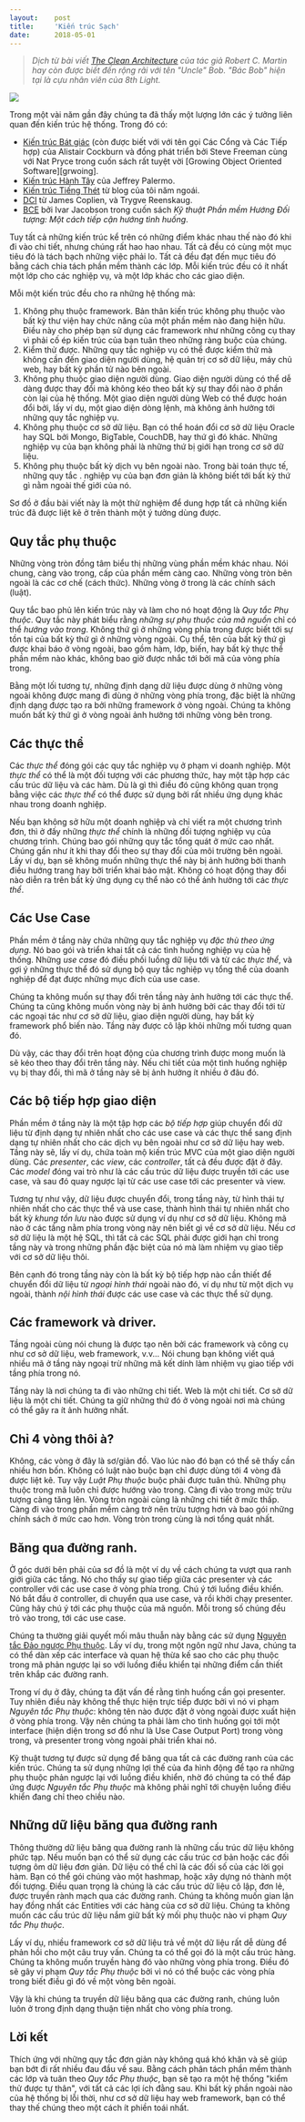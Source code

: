 ```yaml
---
layout:    post
title:     'Kiến trúc Sạch'
date:      2018-05-01
---
```


> *Dịch từ bài viết [The Clean Architecture][source] của tác giả Robert C. Martin hay còn 
được biết đến rộng rãi với tên "Uncle" Bob. "Bác Bob" hiện tại là cựu nhân viên của 8th 
Light.*

![](/resource/posts/2018-05-01-the-clean-architecture/1.jpg)

Trong một vài năm gần đây chúng ta đã thấy một lượng lớn các ý tưởng liên quan đến kiến
trúc hệ thống. Trong đó có:

* [Kiến trúc Bát giác][hexagon] (còn được biết với với tên gọi Các Cổng và Các Tiếp hợp)
của Alistair Cockburn và đồng phát triển bởi Steve Freeman cùng với Nat Pryce trong cuốn 
sách rất tuyệt vời [Growing Object Oriented Software][grwoing].
* [Kiến trúc Hành Tây][onion] của Jeffrey Palermo. 
* [Kiến trúc Tiếng Thét][screaming] từ blog của tôi năm ngoái. 
* [DCI][dci] từ James Coplien, và Trygve Reenskaug.
* [BCE][bce] bởi Ivar Jacobson trong cuốn sách *Kỹ thuật Phần mềm Hướng Đối tượng: Một
cách tiếp cận hướng tình huống*.

Tuy tất cả những kiến trúc kể trên có những điểm khác nhau thế nào đó khi đi vào chi tiết,
nhưng chúng rất hao hao nhau. Tất cả đều có cùng một mục tiêu đó là tách bạch những việc
phải lo. Tất cả đều đạt đến mục tiêu đó bằng cách chia tách phần mềm thành các lớp. Mỗi
kiến trúc đều có ít nhất một lớp cho các nghiệp vụ, và một lớp khác cho các giao diện.

Mỗi một kiến trúc đều cho ra những hệ thống mà:

1. Không phụ thuộc framework. Bản thân kiến trúc không phụ thuộc vào bất kỳ thư viện hay
chức năng của một phần mềm nào đang hiện hữu. Điều này cho phép bạn sử dụng các framework
như những công cụ thay vì phải cố ép kiến trúc của bạn tuân theo những ràng buộc của
chúng.
2. Kiểm thử được. Những quy tắc nghiệp vụ có thể được kiểm thử mà không cần đến giao diện
người dùng, hệ quản trị cơ sở dữ liệu, máy chủ web, hay bất kỳ phần tử nào bên ngoài.
3. Không phụ thuộc giao diện người dùng. Giao diện người dùng có thể dễ dàng được thay đổi
mà không kéo theo bất kỳ sự thay đổi nào ở phần còn lại của hệ thống. Một giao diện người
dùng Web có thể được hoán đổi bởi, lấy ví dụ, một giao diện dòng lệnh, mà không ảnh hưởng
tới những quy tắc nghiệp vụ.
4. Không phụ thuộc cơ sở dữ liệu. Bạn có thể hoán đổi cơ sở dữ liệu Oracle hay SQL bởi
Mongo, BigTable, CouchDB, hay thứ gì đó khác. Những nghiệp vụ của bạn không phải là những
thứ bị giới hạn trong cơ sở dữ liệu.
5. Không phụ thuộc bất kỳ dịch vụ bên ngoài nào. Trong bài toán thực tế, những quy tắc
. nghiệp vụ của bạn đơn giản là không biết tới bất kỳ thứ gì nằm ngoài thế giới của nó.

Sơ đồ ở đầu bài viết này là một thử nghiệm để dung hợp tất cả những kiến trúc đã được liệt
kê ở trên thành một ý tưởng dùng được.

Quy tắc phụ thuộc
---

Những vòng tròn đồng  tâm biểu thị những vùng phần mềm khác nhau. Nói chung, càng vào
trong, cấp của phần mềm càng cao. Những vòng tròn bên ngoài là các cơ chế (cách thức).
Những vòng ở trong là các chính sách (luật).

Quy tắc bao phủ lên kiến trúc này và làm cho nó hoạt động là _Quy tắc Phụ thuộc_. Quy tắc
này phát biểu rằng _những sự phụ thuộc của mã nguồn_ chỉ có thể _hướng vào trong_. Không
thứ gì ở những vòng phía trong được biết tới sự tồn tại của bất kỳ thứ gì ở những vòng
ngoài. Cụ thể, tên của bất kỳ thứ gì được khai báo ở vòng ngoài, bao gồm hàm, lớp, biến,
hay bất kỳ thực thể phần mềm nào khác, không bao giờ được nhắc tới bởi mã của vòng phía
trong.

Bằng một lối tương tự, những định dạng dữ liệu được dùng ở những vòng ngoài không được
mang đi dùng ở những vòng phía trong, đặc biệt là những định dạng được tạo ra bởi những
framework ở vòng ngoài. Chúng ta không muốn bất kỳ thứ gì ở vòng ngoài ảnh hưởng tới những
vòng bên trong.

Các thực thể
---

Các _thực thể_ đóng gói các quy tắc nghiệp vụ ở phạm vi doanh nghiệp. Một _thực thể_ có
thể là một đối tượng với các phương thức, hay một tập hợp các cấu trúc dữ liệu và các hàm.
Dù là gì thì điều đó cũng không quan trọng bằng việc các _thực thể_ có thể được sử dụng
bởi rất nhiều ứng dụng khác nhau trong doanh nghiệp.

Nếu bạn không sở hữu một doanh nghiệp và chỉ viết ra một chương trình đơn, thì ở đấy những
_thực thể_ chính là những đối tượng nghiệp vụ của chương trình. Chúng bao gói những quy tắc
tổng quát ở mức cao nhất. Chúng gần như ít khi thay đổi theo sự thay đổi của môi trường
bên ngoài. Lấy ví dụ, bạn sẽ không muốn những thực thể này bị ảnh hưởng bởi thanh điều
hướng trang hay bởi triển khai bảo mật. Không có hoạt động thay đổi nào diễn ra trên bất
kỳ ứng dụng cụ thể nào có thể ảnh hưởng tới các _thực thể_.

Các Use Case
---

Phần mềm ở tầng này chứa những quy tắc nghiệp vụ _đặc thù theo ứng dụng_. Nó bao gói và
triển khai tất cả các tình huống nghiệp vụ của hệ thống. Những _use case_ đó điều phối
luồng dữ liệu tới và từ các _thực thể_, và gợi ý những thực thể đó sử dụng bộ quy tắc
nghiệp vụ tổng thể của doanh nghiệp để đạt được những mục đích của use case.

Chúng ta không muốn sự thay đổi trên tầng này ảnh hưởng tới các thực thể. Chúng ta cũng
không muốn vòng này bị ảnh hưởng bởi các thay đổi tới từ các ngoại tác như cơ sở dữ liệu,
giao diện người dùng, hay bất kỳ framework phổ biến nào. Tầng này được cô lập khỏi những
mối tương quan đó.

Dù vậy, các thay đổi trên hoạt động của chương trình được mong muốn là sẽ kéo theo thay
đổi trên tầng này. Nếu chi tiết của một tình huống nghiệp vụ bị thay đổi, thì mã ở tầng
này sẽ bị ảnh hưởng ít nhiều ở đâu đó.

Các bộ tiếp hợp giao diện
---

Phần mềm ở tầng này là một tập hợp các _bộ tiếp hợp_ giúp chuyển đổi dữ liệu từ định dạng
tự nhiên nhất cho các use case và các thực thể sang định dạng tự nhiên nhất cho các dịch
vụ bên ngoài như cơ sở dữ liệu hay web. Tầng này sẽ, lấy ví dụ, chứa toàn mộ kiến trúc MVC
của một giao diện người dùng. Các _presenter_, các _view_, các _controller_, tất cả đều
được đặt ở đây. Các _model_ đóng vai trò như là các cấu trúc dữ liệu được truyền tới các
use case, và sau đó quay ngược lại từ các use case tới các presenter và view.

Tương tự như vậy, dữ liệu được chuyển đổi, trong tầng này, từ hình thái tự nhiên nhất cho
các thực thể và use case, thành hình thái tự nhiên nhất cho bất kỳ _khung tồn lưu_ nào
được sử dụng ví dụ như cơ sở dữ liệu. Không mã nào ở các tầng nằm phía trong vòng này nên
biết gì về cơ sở dữ liệu. Nếu cơ sở dữ liệu là một hệ SQL, thì tất cả các SQL phải được
giới hạn chỉ trong tầng này và trong những phần đặc biệt của nó mà làm nhiệm vụ giao tiếp
với cơ sở dữ liệu thôi.

Bên cạnh đó trong tầng này còn là bất kỳ bộ tiếp hợp nào cần thiết để chuyển đổi dữ liệu
từ _ngoại hình thái_ ngoài nào đó, ví dụ như từ một dịch vụ ngoài, thành _nội hình thái_
được các use case và các thực thể sử dụng.

Các framework và driver.
---

Tầng ngoài cùng nói chung là được tạo nên bởi các framework và công cụ như cơ sở dữ liệu,
web framework, v.v... Nói chung bạn không viết quá nhiều mã ở tầng này ngoại trừ những mã
kết dính làm nhiệm vụ giao tiếp với tầng phía trong nó.

Tầng này là nơi chúng ta đi vào những chi tiết. Web là một chi tiết. Cơ sở dữ liệu là một
chi tiết. Chúng ta giữ những thứ đó ở vòng ngoài nơi mà chúng có thể gây ra ít ảnh hưởng
nhất.

Chỉ 4 vòng thôi à?
---

Không, các vòng ở đây là sơ/giản đồ. Vào lúc nào đó bạn có thể sẽ thấy cần nhiều hơn bốn.
Không có luật nào buộc bạn chỉ được dùng tới 4 vòng đã được liệt kê. Tuy vậy _Luật Phụ
thuộc_ buộc phải được tuân thủ. Những phụ thuộc trong mã luôn chỉ được hướng vào trong.
Càng đi vào trong mức trừu tượng càng tăng lên. Vòng tròn ngoài cùng là những chi tiết ở
mức thấp. Càng đi vào trong phần mềm càng trở nên trừu tượng hơn và bao gói những chính
sách ở mức cao hơn. Vòng tròn trong cùng là nơi tổng quát nhất.

Băng qua đường ranh.
---

Ở góc dưới bên phải của sơ đồ là một ví dụ về cách chúng ta vượt qua ranh giới giữa các
tầng. Nó cho thấy sự giao tiếp giữa các presenter và các controller với các use case ở
vòng phía trong. Chú ý tới luồng điều khiển. Nó bắt đầu ở controller, di chuyển qua use
case, và rồi khởi chạy presenter. Cũng hãy chú ý tới các phụ thuộc của mã nguồn. Mỗi trong
số chúng đều trỏ vào trong, tới các use case.

Chúng ta thường giải quyết mối mâu thuẫn này bằng các sử dụng [Nguyên tắc Đảo ngược Phụ
thuộc][di]. Lấy ví dụ, trong một ngôn ngữ như Java, chúng ta có thể dàn xếp các interface
và quan hệ thừa kế sao cho các phụ thuộc trong mã phản ngược lại so với luồng điều khiển
tại những điểm cần thiết trên khắp các đường ranh.

Trong ví dụ ở đây, chúng ta đặt vấn đề rằng tình huống cần gọi presenter. Tuy nhiên điều
này không thể thực hiện trực tiếp được bởi vì nó vi phạm _Nguyên tắc Phụ thuộc_: không tên
nào được đặt ở vòng ngoài được xuất hiện ở vòng phía trong. Vậy nên chúng ta phải làm cho
tình huống gọi tới một interface (hiện diện trong sơ đồ như là Use Case Output Port) trong
vòng trong, và presenter trong vòng ngoài phải triển khai nó.

Kỹ thuật tương tự được sử dụng để băng qua tất cả các đường ranh của các kiến trúc. Chúng
ta sử dụng những lợi thế của đa hình động để tạo ra những phụ thuộc phản ngược lại với
luồng điều khiển, nhờ đó chúng ta có thể đáp ứng được _Nguyên tắc Phụ thuộc_ mà không phải
nghĩ tới chuyện luồng điều khiển đang chỉ theo chiều nào.

Những dữ liệu băng qua đường ranh
---

Thông thường dữ liệu băng qua đường ranh là những cấu trúc dữ liệu không phức tạp. Nếu
muốn bạn có thể sử dụng các cấu trúc cơ bản hoặc các đối tượng ôm dữ liệu đơn giản. Dữ
liệu có thể chỉ là các đối số của các lời gọi hàm. Bạn có thể gói chúng vào một hashmap,
hoặc xây dựng nó thành một đối tượng. Điều quan trọng là chúng là các cấu trúc dữ liệu cô
lập, đơn lẻ, được truyền rành mạch qua các đường ranh. Chúng ta không muốn gian lận hay
đồng nhất các Entities với các hàng của cơ sở dữ liệu. Chúng ta không muốn các cấu trúc dữ
liệu nắm giữ bất kỳ mối phụ thuộc nào vi phạm _Quy tắc Phụ thuộc_.

Lấy ví dụ, nhiều framework cơ sở dữ liệu trả về một dữ liệu rất dễ dùng để phản hồi cho
một câu truy vấn. Chúng ta có thể gọi đó là một cấu trúc hàng. Chúng ta không muốn truyền
hàng đó vào những vòng phía trong. Điều đó sẽ gây vi phạm _Quy tắc Phụ thuộc_ bởi vì nó có
thể buộc các vòng phía trong biết điều gì đó về một vòng bên ngoài.

Vậy là khi chúng ta truyền dữ liệu băng qua các đường ranh, chúng luôn luôn ở trong định
dạng thuận tiện nhất cho vòng phía trong.

Lời kết
---

Thích ứng với những quy tắc đơn giản này không quá khó khăn và sẽ giúp bạn bớt đi rất
nhiều đau đầu về sau. Bằng cách phân tách phần mềm thành các lớp và tuân theo _Quy tắc Phụ
thuộc_, bạn sẽ tạo ra một hệ thống "kiểm thử được tự thân", với tất cả các lợi ích đằng
sau. Khi bất kỳ phần ngoài nào của hệ thống bị lỗi thời, như cơ sở dữ liệu hay web
framework, bạn có thể thay thế chúng theo một cách ít phiền toái nhất.

[source]: https://8thlight.com/blog/uncle-bob/2012/08/13/the-clean-architecture.html
[8th-light-blog]: https://8thlight.com/blog/
[hexagon]: http://alistair.cockburn.us/Hexagonal+architecture
[growing]: https://www.amazon.com/Growing-Object-Oriented-Software-Guided-Tests/dp/0321503627
[onion]: http://jeffreypalermo.com/blog/the-onion-architecture-part-1/
[screaming]: https://8thlight.com/blog/uncle-bob/2011/09/30/Screaming-Architecture.html
[dci]: https://www.amazon.com/Lean-Architecture-Agile-Software-Development/dp/0470684208/
[bce]: https://www.amazon.com/Object-Oriented-Software-Engineering-Approach/dp/0201544350
[di]: https://en.wikipedia.org/wiki/Dependency_inversion_principle